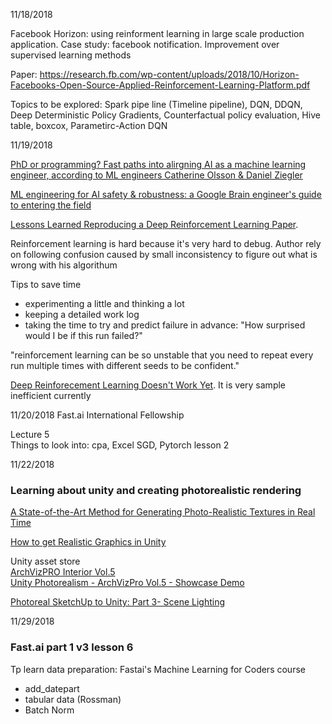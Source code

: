 11/18/2018

Facebook Horizon: using reinforment learning in large scale production application. Case study: facebook notification. Improvement over supervised learning methods

Paper: https://research.fb.com/wp-content/uploads/2018/10/Horizon-Facebooks-Open-Source-Applied-Reinforcement-Learning-Platform.pdf

Topics to be explored: Spark pipe line (Timeline pipeline), DQN, DDQN, Deep Deterministic Policy Gradients, Counterfactual policy evaluation, Hive table, boxcox, Parametirc-Action DQN

11/19/2018

[PhD or programming? Fast paths into alirgning AI as a machine learning engineer, according to ML engineers Catherine Olsson & Daniel Ziegler](https://80000hours.org/podcast/episodes/olsson-and-ziegler-ml-engineering-and-safety/?source=email&uni_id=&utm_source=80%2C000+Hours+mailing+list&utm_campaign=01fb501114-November_research_update&utm_medium=email&utm_term=0_43bc1ae55c-01fb501114-352048341)

[ML engineering for AI safety & robustness: a Google Brain engineer's guide to entering the field](https://80000hours.org/articles/ml-engineering-career-transition-guide/?source=email&uni_id=&utm_source=80%2C000+Hours+mailing+list&utm_campaign=01fb501114-November_research_update&utm_medium=email&utm_term=0_43bc1ae55c-01fb501114-352048341)

[Lessons Learned Reproducing a Deep Reinforcement Learning Paper](http://amid.fish/reproducing-deep-rl). 

Reinforcement learning is hard because it's very hard to debug. Author rely on following confusion caused by small inconsistency to figure out what is wrong with his algorithum

Tips to save time
* experimenting a little and thinking a lot
* keeping a detailed work log
* taking the time to try and predict failure in advance: "How surprised would I be if this run failed?"

"reinforcement learning can be so unstable that you need to repeat every run multiple times with different seeds to be confident."

[Deep Reinforecement Learning Doesn't Work Yet](https://www.alexirpan.com/2018/02/14/rl-hard.html). It is very sample inefficient currently

11/20/2018
Fast.ai International Fellowship

Lecture 5 </br>
Things to look into: cpa, Excel SGD, Pytorch lesson 2

11/22/2018

### Learning about unity and creating photorealistic rendering

[A State-of-the-Art Method for Generating Photo-Realistic Textures in Real Time](https://jobs.zalando.com/tech/blog/a-state-of-the-art-method-for-generating-photo-realistic-textures-in-real-time/?gh_src=4n3gxh1)

[How to get Realistic Graphics in Unity](https://www.youtube.com/watch?v=-VR6C7m0KYA)

Unity asset store </br>
[ArchVizPRO Interior Vol.5](https://assetstore.unity.com/packages/3d/environments/archvizpro-interior-vol-5-93317) </br>
[Unity Photorealism - ArchVizPro Vol.5 - Showcase Demo](https://www.youtube.com/watch?v=L1cYBGLbRi4)

[Photoreal SketchUp to Unity: Part 3- Scene Lighting](https://www.youtube.com/watch?v=DR41M8hdHOU)


11/29/2018

### Fast.ai part 1 v3 lesson 6
Tp learn data preparation: Fastai's Machine Learning for Coders course

* add_datepart
* tabular data (Rossman)
* Batch Norm







